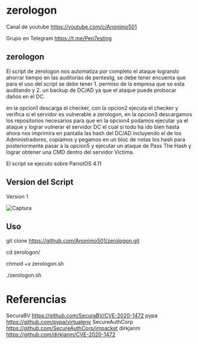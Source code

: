 # zerologon

Canal de youtube  https://youtube.com/c/Anonimo501

Grupo en Telegram https://t.me/Pen7esting

## zerologon

El script de zerologon nos automatiza por completo el ataque logrando ahorrar tiempo en las auditorias de pentestg, se debe tener encuenta que para el uso del script se debe tener 1. permiso de la empresa que se esta auditando y 2. un backup de DC/AD ya que el ataque puede probocar daños en el DC.

en la opcion1 descarga el checker, con la opcion2 ejecuta el checker y verifica si el servidor es vulnerable a zerologon, en la opcion3 descargamos
los repositorios necesarios para que en la opcion4 podamos ejecutar ya el ataque y lograr vulnerar el servidor DC el cual si todo ha ido bien hasta ahora nos imprimira 
en pantalla las hash del DC/AD incluyendo el de los Administradores, copiamos y pegamos en un bloc de notas los hash para posteriormente pasar a la opcion5 y ejecutar un 
ataque de Pass The Hash y lograr obtener una CMD dentro del servidor Victima.

El script se ejecuto sobre ParrotOS 4.11

## Version del Script
Version 1

![Captura](https://user-images.githubusercontent.com/67207446/119861302-d7f25e80-bedc-11eb-8d1c-58185ab7f283.PNG)

## Uso

git clone https://github.com/Anonimo501/zerologon.git

cd zerologon/

chmod +x zerologon.sh

./zerologon.sh


# Referencias

SecuraBV        https://github.com/SecuraBV/CVE-2020-1472
pypa            https://github.com/pypa/virtualenv
SecureAuthCorp  https://github.com/SecureAuthCorp/impacket
dirkjanm        https://github.com/dirkjanm/CVE-2020-1472
